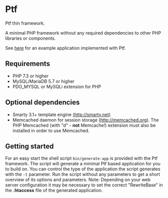 Ptf
===
Ptf thin framework.

A minimal PHP framework without any required dependencies to other PHP libraries or components.

See [here](https://github.com/tiger42/ptf_demo) for an example application implemented with Ptf.

Requirements
------------
* PHP 7.3 or higher
* MySQL/MariaDB 5.7 or higher
* PDO_MYSQL or MySQLi extension for PHP

Optional dependencies
---------------------
* Smarty 3.1+ template engine [(http://smarty.net)](http://smarty.net)
* Memcached daemon for session storage [(http://memcached.org)](http://memcached.org).
The PHP Memcached (with "d" - __not__ Memcache!) extension must also be installed in order to use Memcached.

Getting started
---------------
For an easy start the shell script `bin/generate-app` is provided with the Ptf framework.
The script will generate a minimal Ptf based application for you to build on.
You can control the type of the application the script generates with the `-t` parameter.
Run the script without any parameters to get a short overview of its options and parameters.
Note: Depending on your web server configuration it may be necessary to set the correct
"RewriteBase" in the __.htaccess__ file of the generated application.

